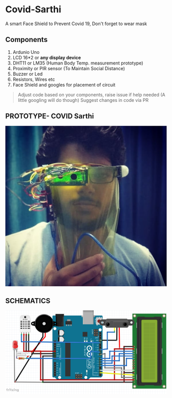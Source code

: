 # Covid-Sarthi
A smart Face Shield  to Prevent Covid 19, Don't forget to wear mask
## Components
1. Ardunio Uno
2. LCD 16*2 or __any display device__
3. DHT11 or LM35 (Human Body Temp. measurement prototype)
4. Proximity or PIR sensor (To Maintain Social Distance)
5. Buzzer or Led
6. Resistors, Wires etc
7. Face Shield and googles for placement of circuit
> Adjust code based on your components, raise issue if help needed (A little googling will do though)
> Suggest changes in code via PR

## PROTOTYPE- COVID Sarthi
![picture alt](img2.png "Actual Covid Sarthi Prototype, Wear Mask too in addition to the shield")

## SCHEMATICS
![picture alt](img1.png "Schementics")

